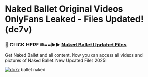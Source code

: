# Naked Ballet Original Videos 0nlyFans Leaked - Files Updated! (dc7v)

<h3>🔴 CLICK HERE 🌐==►► <a href="https://tinyurl.com/yckcrads" rel="nofollow">Naked Ballet Updated Files</a></h3>

Get Naked Ballet and all content. Now you can access all videos and pictures of Naked Ballet. New Updated Files 2025!

[![dc7v](https://i.imgur.com/hpKpOFt.gif)](https://tinyurl.com/yckcrads)
ballet naked